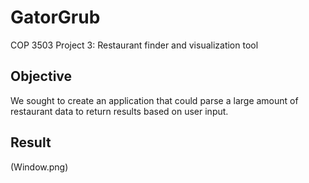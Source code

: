 # GatorGrub

COP 3503 Project 3: Restaurant finder and visualization tool

## Objective

We sought to create an application that could parse a large amount of restaurant data to return results based on user input.

## Result
(Window.png)
